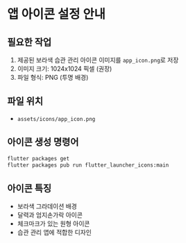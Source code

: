 # 앱 아이콘 설정 안내

## 필요한 작업
1. 제공된 보라색 습관 관리 아이콘 이미지를 `app_icon.png`로 저장
2. 이미지 크기: 1024x1024 픽셀 (권장)
3. 파일 형식: PNG (투명 배경)

## 파일 위치
- `assets/icons/app_icon.png`

## 아이콘 생성 명령어
```bash
flutter packages get
flutter packages pub run flutter_launcher_icons:main
```

## 아이콘 특징
- 보라색 그라데이션 배경
- 달력과 엄지손가락 아이콘
- 체크마크가 있는 원형 아이콘
- 습관 관리 앱에 적합한 디자인 